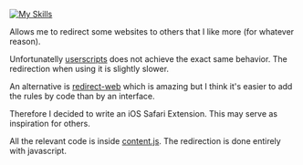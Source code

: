 [![My Skills](https://skillicons.dev/icons?i=js,swift)](https://skillicons.dev)

Allows me to redirect some websites to others that I like more (for whatever reason).

Unfortunatelly [userscripts](https://github.com/quoid/userscripts) does not achieve the exact same behavior. The redirection when using it is slightly slower.

An alternative is [redirect-web](https://github.com/mshibanami/redirect-web) which is amazing but I think it's easier to add the rules by code than by an interface.

Therefore I decided to write an iOS Safari Extension. This may serve as inspiration for others.

All the relevant code is inside [content.js](https://github.com/Andre113/OtaRedirect/blob/main/OtaRedirect%20Extension/Resources/content.js). The redirection is done entirely with javascript.
